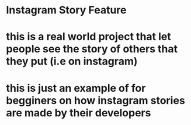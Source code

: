 # Instagram Story Feature
# this is a real world project that let people see the story of others that they put (i.e on instagram)
# this is just an example of for begginers on how instagram stories are made by their developers
